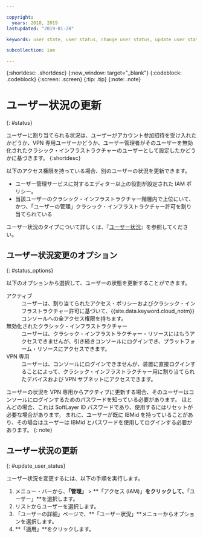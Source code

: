 ```yaml
---

copyright:
  years: 2018, 2019
lastupdated: "2019-01-28"

keywords: user state, user status, change user status, update user status

subcollection: iam

---
```



{:shortdesc: .shortdesc}
{:new_window: target="_blank"}
{:codeblock: .codeblock}
{:screen: .screen}
{:tip: .tip}
{:note: .note}

# ユーザー状況の更新
{: #status}

ユーザーに割り当てられる状況は、ユーザーがアカウント参加招待を受け入れたかどうか、VPN 専用ユーザーかどうか、ユーザー管理者がそのユーザーを無効化されたクラシック・インフラストラクチャーのユーザーとして設定したかどうかに基づきます。
{:shortdesc}

以下のアクセス権限を持っている場合、別のユーザーの状況を更新できます。

  * ユーザー管理サービスに対するエディター以上の役割が設定された IAM ポリシー。
  * 当該ユーザーのクラシック・インフラストラクチャー階層内で上位にいて、かつ、「ユーザーの管理」クラシック・インフラストラクチャー許可を割り当てられている

ユーザー状況のタイプについて詳しくは、『[ユーザー状況](/docs/iam?topic=iam-user_status#user_status)』を参照してください。

## ユーザー状況変更のオプション
{: #status_options}

以下のオプションから選択して、ユーザーの状態を更新することができます。

<dl>
<dt>アクティブ</dt>
<dd>ユーザーは、割り当てられたアクセス・ポリシーおよびクラシック・インフラストラクチャー許可に基づいて、{{site.data.keyword.cloud_notm}} コンソールへの全アクセス権限を持ちます。</dd>
<dt>無効化されたクラシック・インフラストラクチャー</dt>
<dd>ユーザーは、クラシック・インフラストラクチャー・リソースにはもうアクセスできませんが、引き続きコンソールにログインでき、プラットフォーム・リソースにアクセスできます。</dd>
<dt>VPN 専用</dt>
<dd>ユーザーは、コンソールにログインできませんが、装置に直接ログインすることによって、クラシック・インフラストラクチャー用に割り当てられたデバイスおよび VPN サブネットにアクセスできます。</dd>
</dl>

ユーザーの状況を VPN 専用からアクティブに更新する場合、そのユーザーはコンソールにログインするためのパスワードを知っている必要があります。 ほとんどの場合、これは SoftLayer ID パスワードであり、使用するにはリセットが必要な場合があります。 まれに、ユーザーが既に IBMid を持っていることがあり、その場合はユーザーは IBMid とパスワードを使用してログインする必要があります。
{: note}

## ユーザー状況の更新
{: #update_user_status}

ユーザー状況を変更するには、以下の手順を実行します。

1. メニュー・バーから、**「管理」** &gt; **「アクセス (IAM)」**をクリックして、**「ユーザー」**を選択します。
2. リストからユーザーを選択します。
3. 「ユーザーの詳細」ページで、**「ユーザー状況」**メニューからオプションを選択します。  
4. **「適用」**をクリックします。
